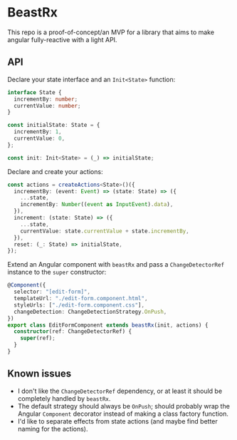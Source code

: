 # BeastRx

This repo is a proof-of-concept/an MVP for a library that aims to make angular fully-reactive with a light API.

## API

Declare your state interface and an `Init<State>` function:

```ts
interface State {
  incrementBy: number;
  currentValue: number;
}

const initialState: State = {
  incrementBy: 1,
  currentValue: 0,
};

const init: Init<State> = (_) => initialState;
```

Declare and create your actions:

```ts
const actions = createActions<State>()({
  incrementBy: (event: Event) => (state: State) => ({
    ...state,
    incrementBy: Number((event as InputEvent).data),
  }),
  increment: (state: State) => ({
    ...state,
    currentValue: state.currentValue + state.incrementBy,
  }),
  reset: (_: State) => initialState,
});
```

Extend an Angular component with `beastRx` and pass a `ChangeDetectorRef` instance to the `super` constructor:

```ts
@Component({
  selector: "[edit-form]",
  templateUrl: "./edit-form.component.html",
  styleUrls: ["./edit-form.component.css"],
  changeDetection: ChangeDetectionStrategy.OnPush,
})
export class EditFormComponent extends beastRx(init, actions) {
  constructor(ref: ChangeDetectorRef) {
    super(ref);
  }
}
```

## Known issues

- I don't like the `ChangeDetectorRef` dependency, or at least it should be completely handled by `beastRx`.
- The default strategy should always be `OnPush`; should probably wrap the Angular `Component` decorator instead of making a class factory function.
- I'd like to separate effects from state actions (and maybe find better naming for the actions).
